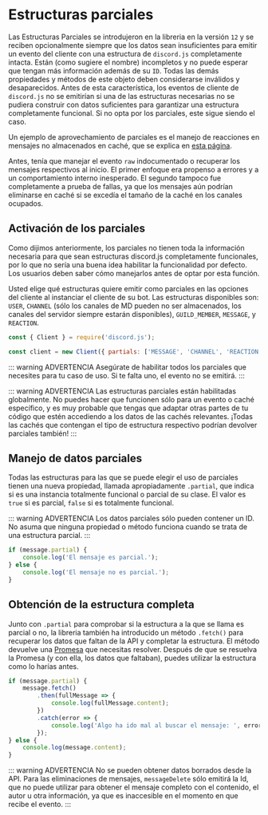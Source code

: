# Estructuras parciales

Las Estructuras Parciales se introdujeron en la libreria en la versión `12`  y se reciben opcionalmente siempre que los datos sean insuficientes  para emitir un evento del cliente con una estructura de `discord.js` completamente intacta. Están (como sugiere el nombre) incompletos y no puede esperar que tengan más información además de su `ID`. Todas las demás propiedades y métodos de este objeto deben considerarse inválidos y desaparecidos. Antes de esta característica, los eventos de cliente de `discord.js` no se emitirían si una de las estructuras necesarias no se pudiera construir con datos suficientes para garantizar una estructura completamente funcional. Si no opta por los parciales, este sigue siendo el caso.

Un ejemplo de aprovechamiento de parciales es el manejo de reacciones en mensajes no almacenados en caché, que se explica en [esta página](/temas-populares/reacciones.md#listening-for-reactions-on-old-messages).

Antes, tenía que manejar el evento `raw` indocumentado o recuperar los mensajes respectivos al inicio. El primer enfoque era propenso a errores y a un comportamiento interno inesperado. El segundo tampoco fue completamente a prueba de fallas, ya que los mensajes aún podrían eliminarse en caché si se excedía el tamaño de la caché en los canales ocupados.

## Activación de los parciales

Como dijimos anteriormente, los parciales no tienen toda la información necesaria para que sean estructuras discord.js completamente funcionales, por lo que no sería una buena idea habilitar la funcionalidad por defecto. Los usuarios deben saber cómo manejarlos antes de optar por esta función.

Usted elige qué estructuras quiere emitir como parciales en las opciones del cliente al instanciar el cliente de su bot. Las estructuras disponibles son: `USER`, `CHANNEL` (sólo los canales de MD pueden no ser almacenados, los canales del servidor siempre estarán disponibles), `GUILD_MEMBER`, `MESSAGE`, y `REACTION`.

```js
const { Client } = require('discord.js');

const client = new Client({ partials: ['MESSAGE', 'CHANNEL', 'REACTION'] });
```

::: warning ADVERTENCIA
Asegúrate de habilitar todos los parciales que necesites para tu caso de uso. Si te falta uno, el evento no se emitirá.
:::

::: warning ADVERTENCIA
Las estructuras parciales están habilitadas globalmente. No puedes hacer que funcionen sólo para un evento o caché específico, y es muy probable que tengas que adaptar otras partes de tu código que estén accediendo a los datos de las cachés relevantes. ¡Todas las cachés que contengan el tipo de estructura respectivo podrían devolver parciales también!
:::

## Manejo de datos parciales

Todas las estructuras para las que se puede elegir el uso de parciales tienen una nueva propiedad, llamada apropiadamente `.partial`, que indica si es una instancia totalmente funcional o parcial de su clase. El valor es `true` si es parcial, `false` si es totalmente funcional.

::: warning ADVERTENCIA
Los datos parciales sólo pueden contener un ID. No asuma que ninguna propiedad o método funciona cuando se trata de una estructura parcial.
:::

```js
if (message.partial) {
	console.log('El mensaje es parcial.');
} else {
	console.log('El mensaje no es parcial.');
}
```

## Obtención de la estructura completa

Junto con `.partial` para comprobar si la estructura a la que se llama es parcial o no, la libreria también ha introducido un método `.fetch()` para recuperar los datos que faltan de la API y completar la estructura. El método devuelve una [Promesa](https://developer.mozilla.org/en-US/docs/Web/JavaScript/Reference/Global_Objects/Promise) que necesitas resolver. Después de que se resuelva la Promesa (y con ella, los datos que faltaban), puedes utilizar la estructura como lo harías antes.
```js {2-8,10}
if (message.partial) {
	message.fetch()
		.then(fullMessage => {
			console.log(fullMessage.content);
		})
		.catch(error => {
			console.log('Algo ha ido mal al buscar el mensaje: ', error);
		});
} else {
	console.log(message.content);
}
```

::: warning ADVERTENCIA
No se pueden obtener datos borrados desde la API. Para las eliminaciones de mensajes, `messageDelete` sólo emitirá la Id, que no puede utilizar para obtener el mensaje completo con el contenido, el autor u otra información, ya que es inaccesible en el momento en que recibe el evento.
:::
